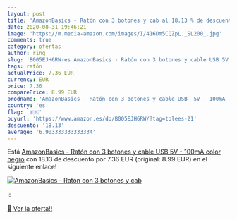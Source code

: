 ```yaml
---
layout: post
title: 'AmazonBasics - Ratón con 3 botones y cab al 18.13 % de descuento'
date: 2020-08-31 19:46:21
image: 'https://m.media-amazon.com/images/I/416Dm5CQZpL._SL200_.jpg'
comments: true
category: ofertas
author: ring
slug: 'B005EJH6RW-es AmazonBasics - Ratón con 3 botones y cable USB 5V - 100mA...'
tags: ratón
actualPrice: 7.36 EUR
currency: EUR
price: 7.36
comparePrice: 8.99 EUR
prodname: 'AmazonBasics - Ratón con 3 botones y cable USB  5V - 100mA  color negro'
country: 'es'
flag: '🇪🇸'
buyurl: 'https://www.amazon.es/dp/B005EJH6RW/?tag=tolees-21'
descuento: '18.13'
average: '6.903333333333334'
---
```


Está [AmazonBasics - Ratón con 3 botones y cable USB  5V - 100mA  color negro](https://www.amazon.es/dp/B005EJH6RW/?tag=tolees-21) con 18.13 de descuento por 7.36 EUR (original: 8.99 EUR) en el siguiente enlace!

[![AmazonBasics - Ratón con 3 botones y cab](https://m.media-amazon.com/images/I/416Dm5CQZpL._SL200_.jpg)](https://www.amazon.es/dp/B005EJH6RW/?tag=tolees-21)

ℹ️:


[🛒 Ver la oferta!!](https://www.amazon.es/dp/B005EJH6RW/?tag=tolees-21)

